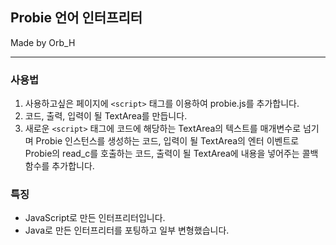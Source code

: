 ## Probie 언어 인터프리터

Made by Orb_H

<hr/>

### 사용법

1. 사용하고싶은 페이지에 `<script>` 태그를 이용하여 probie.js를 추가합니다.
2. 코드, 출력, 입력이 될 TextArea를 만듭니다.
3. 새로운 `<script>` 태그에 코드에 해당하는 TextArea의 텍스트를 매개변수로 넘기며 Probie 인스턴스를 생성하는 코드, 입력이 될 TextArea의 엔터 이벤트로 Probie의 read_c를 호출하는 코드, 출력이 될 TextArea에 내용을 넣어주는 콜백 함수를 추가합니다.

### 특징

-   JavaScript로 만든 인터프리터입니다.
-   Java로 만든 인터프리터를 포팅하고 일부 변형했습니다.
